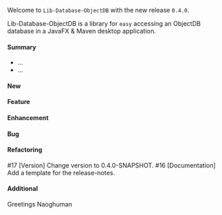Welcome to `Lib-Database-ObjectDB` with the new release `0.4.0`.

Lib-Database-ObjectDB is a library for `easy` accessing an ObjectDB database in 
a JavaFX & Maven desktop application.


#### Summary
* ...
* ...



#### New



#### Feature



#### Enhancement



#### Bug



#### Refactoring
#17 [Version] Change version to 0.4.0-SNAPSHOT.
#16 [Documentation] Add a template for the release-notes.



#### Additional



Greetings
Naoghuman



[//]: # (Issues which will be integrated in this release)



[//]: # (Links)

